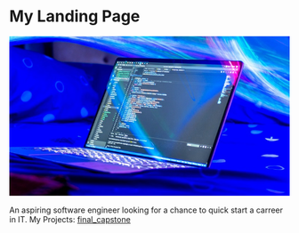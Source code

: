 # My Landing Page

  
<img alt="Background image" src="/image/bg_image.jpg">

An aspiring software engineer looking for a chance to quick start a carreer in IT.
My Projects:
      [final_capstone](https://github.com/4rr0wh34d/final_capstone)

<!-- **4rr0wh34d/4rr0wh34d** is a ✨ _special_ ✨ repository because its `README.md` (this file) appears on your GitHub profile.

Here are some ideas to get you started:

▶️ 

- 🔭 I’m currently working on ...
- 🌱 I’m currently learning ...
- 👯 I’m looking to collaborate on ...
- 🤔 I’m looking for help with ...
- 💬 Ask me about ...
- 📫 How to reach me: ...
- 😄 Pronouns: ...
- ⚡ Fun fact: ...
-->
